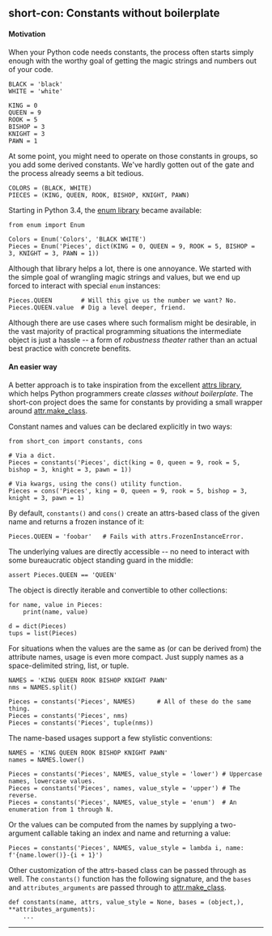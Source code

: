 ## short-con: Constants without boilerplate


#### Motivation

When your Python code needs constants, the process often starts simply enough
with the worthy goal of getting the magic strings and numbers out of your code.

    BLACK = 'black'
    WHITE = 'white'

    KING = 0
    QUEEN = 9
    ROOK = 5
    BISHOP = 3
    KNIGHT = 3
    PAWN = 1

At some point, you might need to operate on those constants in groups, so you
add some derived constants. We've hardly gotten out of the gate and the process
already seems a bit tedious.

    COLORS = (BLACK, WHITE)
    PIECES = (KING, QUEEN, ROOK, BISHOP, KNIGHT, PAWN)

Starting in Python 3.4, the [enum library][enum_url] became available:

    from enum import Enum

    Colors = Enum('Colors', 'BLACK WHITE')
    Pieces = Enum('Pieces', dict(KING = 0, QUEEN = 9, ROOK = 5, BISHOP = 3, KNIGHT = 3, PAWN = 1))

Although that library helps a lot, there is one annoyance. We started with the
simple goal of wrangling magic strings and values, but we end up forced to
interact with special `enum` instances:

    Pieces.QUEEN        # Will this give us the number we want? No.
    Pieces.QUEEN.value  # Dig a level deeper, friend.

Although there are use cases where such formalism might be desirable, in
the vast majority of practical programming situations the intermediate object
is just a hassle -- a form of *robustness theater* rather than an actual best
practice with concrete benefits.


#### An easier way

A better approach is to take inspiration from the excellent [attrs
library][attrs_url], which helps Python programmers create *classes without
boilerplate*. The short-con project does the same for constants by providing a
small wrapper around [attr.make_class][make_class_url].

Constant names and values can be declared explicitly in two ways:

    from short_con import constants, cons

    # Via a dict.
    Pieces = constants('Pieces', dict(king = 0, queen = 9, rook = 5, bishop = 3, knight = 3, pawn = 1))

    # Via kwargs, using the cons() utility function.
    Pieces = cons('Pieces', king = 0, queen = 9, rook = 5, bishop = 3, knight = 3, pawn = 1)

By default, `constants()` and `cons()` create an attrs-based class of the given
name and returns a frozen instance of it:

    Pieces.QUEEN = 'foobar'   # Fails with attrs.FrozenInstanceError.

The underlying values are directly accessible -- no need to interact with some
bureaucratic object standing guard in the middle:

    assert Pieces.QUEEN == 'QUEEN'

The object is directly iterable and convertible to other collections:

    for name, value in Pieces:
        print(name, value)

    d = dict(Pieces)
    tups = list(Pieces)

For situations when the values are the same as (or can be derived from) the
attribute names, usage is even more compact. Just supply names as a
space-delimited string, list, or tuple.

    NAMES = 'KING QUEEN ROOK BISHOP KNIGHT PAWN'
    nms = NAMES.split()

    Pieces = constants('Pieces', NAMES)      # All of these do the same thing.
    Pieces = constants('Pieces', nms)
    Pieces = constants('Pieces', tuple(nms))

The name-based usages support a few stylistic conventions:

    NAMES = 'KING QUEEN ROOK BISHOP KNIGHT PAWN'
    names = NAMES.lower()

    Pieces = constants('Pieces', NAMES, value_style = 'lower') # Uppercase names, lowercase values.
    Pieces = constants('Pieces', names, value_style = 'upper') # The reverse.
    Pieces = constants('Pieces', NAMES, value_style = 'enum')  # An enumeration from 1 through N.

Or the values can be computed from the names by supplying a two-argument
callable taking an index and name and returning a value:

    Pieces = constants('Pieces', NAMES, value_style = lambda i, name: f'{name.lower()}-{i + 1}')

Other customization of the attrs-based class can be passed through as well. The
`constants()` function has the following signature, and the `bases` and
`attributes_arguments` are passed through to [attr.make_class][make_class_url].

    def constants(name, attrs, value_style = None, bases = (object,), **attributes_arguments):
        ...


----

[stackoverflow_url]: https://stackoverflow.com/questions/2682745
[enum_url]: https://docs.python.org/3/library/enum.html
[attrs_url]: https://www.attrs.org/en/stable/
[make_class_url]: https://www.attrs.org/en/stable/api.html#attr.make_class

